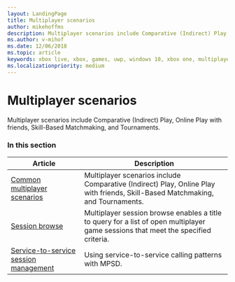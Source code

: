 ```yaml
---
layout: LandingPage
title: Multiplayer scenarios
author: mikehoffms
description: Multiplayer scenarios include Comparative (Indirect) Play, Online Play with friends, Skill-Based Matchmaking, and Tournaments.
ms.author: v-mihof
ms.date: 12/06/2018
ms.topic: article
keywords: xbox live, xbox, games, uwp, windows 10, xbox one, multiplayer
ms.localizationpriority: medium
---
```


# Multiplayer scenarios

Multiplayer scenarios include Comparative (Indirect) Play, Online Play with friends, Skill-Based Matchmaking, and Tournaments.


### In this section

| Article | Description |
|---------|-------------|
| [Common multiplayer scenarios](common-multiplayer-scenarios.md) | Multiplayer scenarios include Comparative (Indirect) Play, Online Play with friends, Skill-Based Matchmaking, and Tournaments. |
| [Session browse](session-browse.md) | Multiplayer session browse enables a title to query for a list of open multiplayer game sessions that meet the specified criteria. |
| [Service-to-service session management](service-to-service.md) | Using service-to-service calling patterns with MPSD. |
